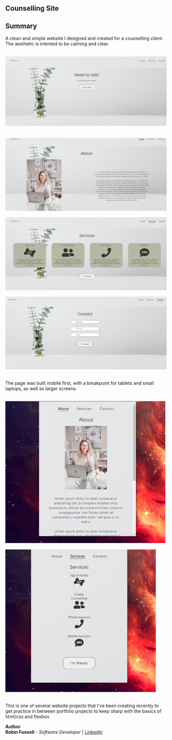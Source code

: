 ## Counselling Site 



## Summary

A clean and simple website I designed and created for a counselling client. The aesthetic is intented to be calming and clear. 


<br>

 <img src="img/lm-home-full.png">

<br>

<br>

<br>

 <img src="img/about-full.png">

<br>

<br>

 <img src="img/services-full.png">

<br>

<br>

 <img src="img/lm-contact-full.png">

<br>

<br>

The page was built mobile first, with a breakpoint for tablets and small laptops, as well as larger screens.



<br>

 <img src="img/about-mobile.png" width="500">
<br>

<br>

  <img src="img/services-mobile.png" width="470">


<br>

<br>



This is one of several website projects that I've been creating recently to get practice in between portfolio projects to keep sharp with the basics of
html/css and flexbox


**Author**
<br>
**Robin Fussell** _- Software Developer_ | [LinkedIn](https://www.linkedin.com/in/robin-fussell17/)
